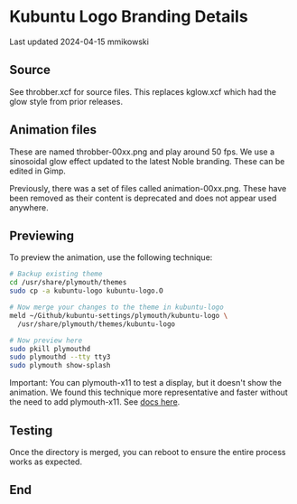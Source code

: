 # Kubuntu Logo Branding Details
Last updated 2024-04-15 mmikowski

## Source
See throbber.xcf for source files. This replaces kglow.xcf which had the glow
style from prior releases.

## Animation files
These are named throbber-00xx.png and play around 50 fps. We use a sinosoidal
glow effect updated to the latest Noble branding. These can be edited in Gimp.

Previously, there was a set of files called animation-00xx.png. These have
been removed as their content is deprecated and does not appear used anywhere.

## Previewing
To preview the animation, use the following technique:

```bash
# Backup existing theme
cd /usr/share/plymouth/themes
sudo cp -a kubuntu-logo kubuntu-logo.O

# Now merge your changes to the theme in kubuntu-logo
meld ~/Github/kubuntu-settings/plymouth/kubuntu-logo \
  /usr/share/plymouth/themes/kubuntu-logo

# Now preview here
sudo pkill plymouthd
sudo plymouthd --tty tty3
sudo plymouth show-splash
```

Important: You can plymouth-x11 to test a display, but it doesn't show the
animation. We found this technique more representative and faster without the
need to add plymouth-x11. See [docs here][_00100].

## Testing
Once the directory is merged, you can reboot to ensure the entire process
works as expected.

## End

[_00100]:https://antumdeluge.wordpress.com/2016/04/06/plymouth-bootsplash/
